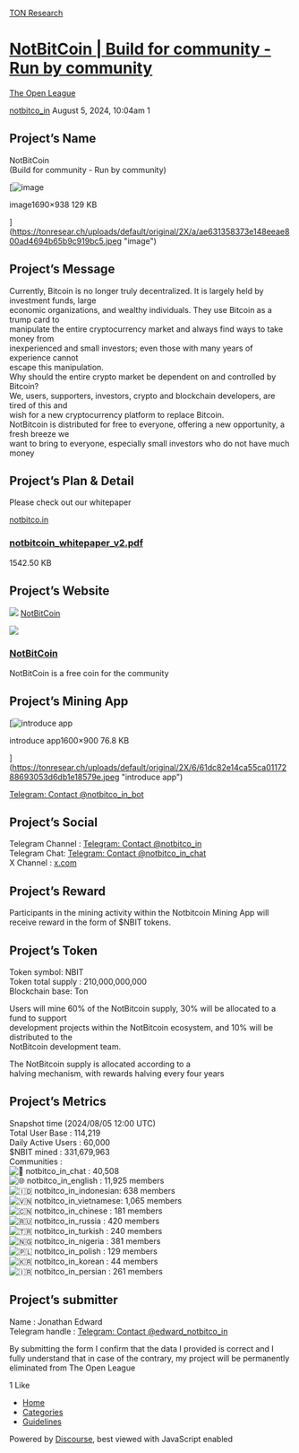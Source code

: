 [TON Research](/)

# [NotBitCoin | Build for community - Run by community](/t/notbitcoin-build-for-community-run-by-community/29830)

[The Open League](/c/the-open-league/56) 

    

[notbitco\_in](https://tonresear.ch/u/notbitco_in)   August 5, 2024, 10:04am  1

## [](#p-45194-projects-name-1)Project’s Name

NotBitCoin  
(Build for community - Run by community)  

[![image](https://tonresear.ch/uploads/default/optimized/2X/a/ae631358373e148eeae800ad4694b65b9c919bc5_2_690x382.jpeg)

image1690×938 129 KB

](https://tonresear.ch/uploads/default/original/2X/a/ae631358373e148eeae800ad4694b65b9c919bc5.jpeg "image")

## [](#p-45194-projects-message-2)Project’s Message

Currently, Bitcoin is no longer truly decentralized. It is largely held by investment funds, large  
economic organizations, and wealthy individuals. They use Bitcoin as a trump card to  
manipulate the entire cryptocurrency market and always find ways to take money from  
inexperienced and small investors; even those with many years of experience cannot  
escape this manipulation.  
Why should the entire crypto market be dependent on and controlled by Bitcoin?  
We, users, supporters, investors, crypto and blockchain developers, are tired of this and  
wish for a new cryptocurrency platform to replace Bitcoin.  
NotBitcoin is distributed for free to everyone, offering a new opportunity, a fresh breeze we  
want to bring to everyone, especially small investors who do not have much money

## [](#p-45194-projects-plan-detail-3)Project’s Plan & Detail

Please check out our whitepaper

[notbitco.in](https://notbitco.in/notbitcoin_whitepaper_v2.pdf)

[](https://notbitco.in/notbitcoin_whitepaper_v2.pdf)

### [notbitcoin\_whitepaper\_v2.pdf](https://notbitco.in/notbitcoin_whitepaper_v2.pdf)

1542.50 KB

## [](#p-45194-projects-website-4)Project’s Website

![](https://tonresear.ch/uploads/default/original/2X/8/86a238486c62cd95ec3b7825f5c92df3c0f0edb2.png) [NotBitCoin](https://notbitco.in/)

![](https://tonresear.ch/uploads/default/optimized/2X/d/d27695b8ccab4aaa90e21120c83d7fac559a99ff_2_690x388.jpeg)

### [NotBitCoin](https://notbitco.in/)

NotBitCoin is a free coin for the community

## [](#p-45194-projects-mining-app-5)Project’s Mining App

[![introduce app](https://tonresear.ch/uploads/default/optimized/2X/6/61dc82e14ca55ca0117288693053d6db1e18579e_2_690x388.jpeg)

introduce app1600×900 76.8 KB

](https://tonresear.ch/uploads/default/original/2X/6/61dc82e14ca55ca0117288693053d6db1e18579e.jpeg "introduce app")

[Telegram: Contact @notbitco\_in\_bot](http://t.me/notbitco_in_bot)

## [](#p-45194-projects-social-6)Project’s Social

Telegram Channel : [Telegram: Contact @notbitco\_in](http://t.me/notbitco_in)  
Telegram Chat: [Telegram: Contact @notbitco\_in\_chat](http://t.me/notbitco_in_chat)  
X Channel : [x.com](http://twitter.com/notbitco_in)

## [](#p-45194-projects-reward-7)Project’s Reward

Participants in the mining activity within the Notbitcoin Mining App will receive reward in the form of $NBIT tokens.

## [](#p-45194-projects-token-8)Project’s Token

Token symbol: NBIT  
Token total supply : 210,000,000,000  
Blockchain base: Ton

Users will mine 60% of the NotBitcoin supply, 30% will be allocated to a fund to support  
development projects within the NotBitcoin ecosystem, and 10% will be distributed to the  
NotBitcoin development team.

The NotBitcoin supply is allocated according to a  
halving mechanism, with rewards halving every four years

## [](#p-45194-projects-metrics-9)Project’s Metrics

Snapshot time (2024/08/05 12:00 UTC)  
Total User Base : 114,219  
Daily Active Users : 60,000  
$NBIT mined : 331,679,963  
Communities :  
![:battery:](https://tonresear.ch/images/emoji/twitter/battery.png?v=12 ":battery:") notbitco\_in\_chat : 40,508  
![:globe_with_meridians:](https://tonresear.ch/images/emoji/twitter/globe_with_meridians.png?v=12 ":globe_with_meridians:") notbitco\_in\_english : 11,925 members  
![:indonesia:](https://tonresear.ch/images/emoji/twitter/indonesia.png?v=12 ":indonesia:") notbitco\_in\_indonesian: 638 members  
![:vietnam:](https://tonresear.ch/images/emoji/twitter/vietnam.png?v=12 ":vietnam:") notbitco\_in\_vietnamese: 1,065 members  
![:cn:](https://tonresear.ch/images/emoji/twitter/cn.png?v=12 ":cn:") notbitco\_in\_chinese : 181 members  
![:ru:](https://tonresear.ch/images/emoji/twitter/ru.png?v=12 ":ru:") notbitco\_in\_russia : 420 members  
![:tr:](https://tonresear.ch/images/emoji/twitter/tr.png?v=12 ":tr:") notbitco\_in\_turkish : 240 members  
![:nigeria:](https://tonresear.ch/images/emoji/twitter/nigeria.png?v=12 ":nigeria:") notbitco\_in\_nigeria : 381 members  
![:poland:](https://tonresear.ch/images/emoji/twitter/poland.png?v=12 ":poland:") notbitco\_in\_polish : 129 members  
![:kr:](https://tonresear.ch/images/emoji/twitter/kr.png?v=12 ":kr:") notbitco\_in\_korean : 44 members  
![:iran:](https://tonresear.ch/images/emoji/twitter/iran.png?v=12 ":iran:") notbitco\_in\_persian : 261 members

## [](#p-45194-projects-submitter-10)Project’s submitter

Name : Jonathan Edward  
Telegram handle : [Telegram: Contact @edward\_notbitco\_in](http://t.me/edward_notbitco_in)

By submitting the form I confirm that the data I provided is correct and I fully understand that in case of the contrary, my project will be permanently eliminated from The Open League

  1 Like

*   [Home](/)
*   [Categories](/categories)
*   [Guidelines](/guidelines)

Powered by [Discourse](https://www.discourse.org), best viewed with JavaScript enabled